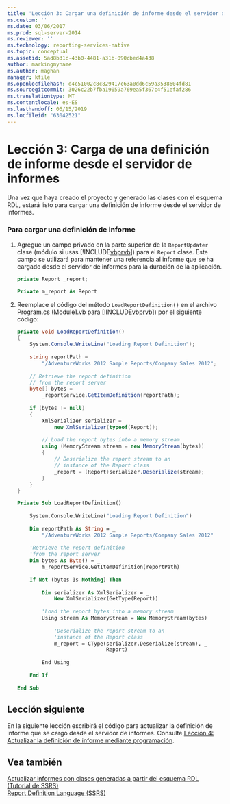```yaml
---
title: 'Lección 3: Cargar una definición de informe desde el servidor de informes | Microsoft Docs'
ms.custom: ''
ms.date: 03/06/2017
ms.prod: sql-server-2014
ms.reviewer: ''
ms.technology: reporting-services-native
ms.topic: conceptual
ms.assetid: 5ad8b31c-43b0-4481-a31b-090cbed4a438
author: markingmyname
ms.author: maghan
manager: kfile
ms.openlocfilehash: d4c51002c8c829417c63a0dd6c59a3538604fd81
ms.sourcegitcommit: 3026c22b7fba19059a769ea5f367c4f51efaf286
ms.translationtype: MT
ms.contentlocale: es-ES
ms.lasthandoff: 06/15/2019
ms.locfileid: "63042521"
---
```

# <a name="lesson-3-load-a-report-definition-from-the-report-server"></a>Lección 3: Carga de una definición de informe desde el servidor de informes
  Una vez que haya creado el proyecto y generado las clases con el esquema RDL, estará listo para cargar una definición de informe desde el servidor de informes.  
  
### <a name="to-load-a-report-definition"></a>Para cargar una definición de informe  
  
1.  Agregue un campo privado en la parte superior de la `ReportUpdater` clase (módulo si usas [!INCLUDE[vbprvb](../includes/vbprvb-md.md)]) para el `Report` clase. Este campo se utilizará para mantener una referencia al informe que se ha cargado desde el servidor de informes para la duración de la aplicación.  
  
    ```csharp  
    private Report _report;  
    ```  
  
    ```vb  
    Private m_report As Report  
    ```  
  
2.  Reemplace el código del método `LoadReportDefinition()` en el archivo Program.cs (Module1.vb para [!INCLUDE[vbprvb](../includes/vbprvb-md.md)]) por el siguiente código:  
  
    ```csharp  
    private void LoadReportDefinition()  
    {  
        System.Console.WriteLine("Loading Report Definition");  
  
        string reportPath =   
            "/AdventureWorks 2012 Sample Reports/Company Sales 2012";  
  
        // Retrieve the report definition   
        // from the report server  
        byte[] bytes =   
            _reportService.GetItemDefinition(reportPath);  
  
        if (bytes != null)  
        {  
            XmlSerializer serializer =   
                new XmlSerializer(typeof(Report));  
  
            // Load the report bytes into a memory stream  
            using (MemoryStream stream = new MemoryStream(bytes))  
            {  
                // Deserialize the report stream to an   
                // instance of the Report class  
                _report = (Report)serializer.Deserialize(stream);  
            }  
        }  
    }  
    ```  
  
    ```vb  
    Private Sub LoadReportDefinition()  
  
        System.Console.WriteLine("Loading Report Definition")  
  
        Dim reportPath As String = _  
            "/AdventureWorks 2012 Sample Reports/Company Sales 2012"  
  
        'Retrieve the report definition   
        'from the report server  
        Dim bytes As Byte() = _  
            m_reportService.GetItemDefinition(reportPath)  
  
        If Not (bytes Is Nothing) Then  
  
            Dim serializer As XmlSerializer = _  
                New XmlSerializer(GetType(Report))  
  
            'Load the report bytes into a memory stream  
            Using stream As MemoryStream = New MemoryStream(bytes)  
  
                'Deserialize the report stream to an   
                'instance of the Report class  
                m_report = CType(serializer.Deserialize(stream), _  
                                 Report)  
  
            End Using  
  
        End If  
  
    End Sub  
    ```  
  
## <a name="next-lesson"></a>Lección siguiente  
 En la siguiente lección escribirá el código para actualizar la definición de informe que se cargó desde el servidor de informes. Consulte [Lección 4: Actualizar la definición de informe mediante programación](../../2014/tutorials/lesson-4-update-the-report-definition-programmatically.md).  
  
## <a name="see-also"></a>Vea también  
 [Actualizar informes con clases generadas a partir del esquema RDL &#40;Tutorial de SSRS&#41;](../../2014/tutorials/updating-reports-using-classes-generated-from-the-rdl-schema-ssrs-tutorial.md)   
 [Report Definition Language &#40;SSRS&#41;](../reporting-services/reports/report-definition-language-ssrs.md)  
  
  

